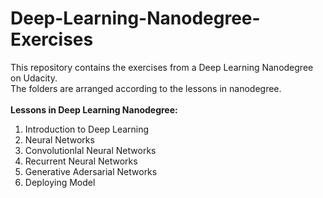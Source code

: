 # Deep-Learning-Nanodegree-Exercises

This repository contains the exercises from a Deep Learning Nanodegree on Udacity. </br>
The folders are arranged according to the lessons in nanodegree. </br>
</br>
**Lessons in Deep Learning Nanodegree:**</br>
1. Introduction to Deep Learning
2. Neural Networks
3. Convolutionlal Neural Networks
4. Recurrent Neural Networks
5. Generative Adersarial Networks
6. Deploying Model
